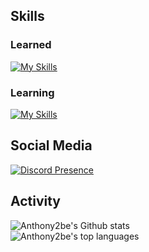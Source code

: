 Skills
---
### Learned
[![My Skills](https://skillicons.dev/icons?i=js,html,css,cs,dotnet,discord,bots,go,py,git,github,md,mysql,tailwind,flask,linux,visualstudio,vscode,raspberrypi&perline=10)](https://skillicons.dev)
### Learning
[![My Skills](https://skillicons.dev/icons?i=rust,wasm,ts,deno,nodejs,docker,react,svelte,unity,electron,regex&perline=10)](https://skillicons.dev)

Social Media
---
[![Discord Presence](https://lanyard.cnrad.dev/api/524430573964361733)](https://discord.com/users/524430573964361733)

Activity
---
![Anthony2be's Github stats](https://github-readme-stats.vercel.app/api?username=Anthony2be&show_icons=true&theme=dark&bg_color=171b22&text_color=CCCCCC&hide_border=true)\
![Anthony2be's top languages](https://github-readme-stats.vercel.app/api/top-langs/?username=Anthony2be&theme=dark&bg_color=171b22&text_color=CCCCCC&hide_border=true)
